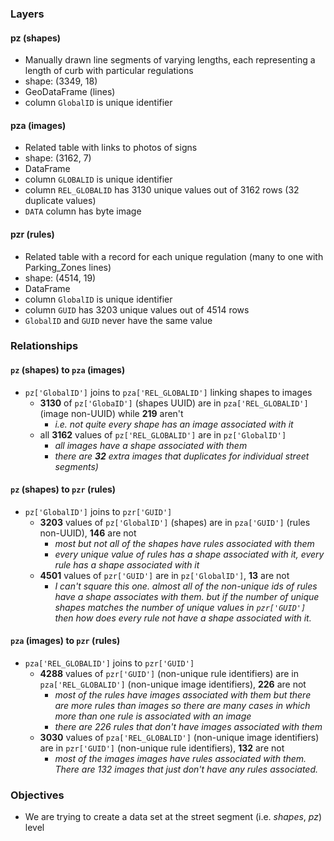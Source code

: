 ### Layers

#### pz (shapes)
- Manually drawn line segments of varying lengths, each representing a length of curb with particular regulations
- shape: (3349, 18)
- GeoDataFrame (lines)
- column `GlobalID` is unique identifier

#### pza (images)
- Related table with links to photos of signs
- shape: (3162, 7)
- DataFrame
- column `GLOBALID` is unique identifier
- column `REL_GLOBALID` has 3130 unique values out of 3162 rows (32 duplicate values)
- `DATA` column has byte image

#### pzr (rules)
- Related table with a record for each unique regulation (many to one with Parking_Zones lines)
- shape: (4514, 19)
- DataFrame
- column `GlobalID` is unique identifier
- column `GUID` has 3203 unique values out of 4514 rows
- `GlobalID` and `GUID` never have the same value

### Relationships

#### `pz` (shapes) to `pza` (images)
- `pz['GlobalID']` joins to `pza['REL_GLOBALID']` linking shapes to images
    - **3130** of `pz['GlobaID']` (shapes UUID) are in `pza['REL_GLOBALID']` (image non-UUID) while **219** aren't
        - *i.e. not quite every shape has an image associated with it*
    - all **3162** values of `pz['REL_GLOBALID']` are in `pz['GlobalID']` 
        - *all images have a shape associated with them*
        - *there are **32** extra images that duplicates for individual street segments)*
    
#### `pz` (shapes) to `pzr` (rules)
- `pz['GlobalID']` joins to `pzr['GUID']`
    - **3203** values of `pz['GlobalID']` (shapes) are in `pza['GUID']` (rules non-UUID), **146** are not
        - *most but not all of the shapes have rules associated with them*
        - *every unique value of rules has a shape associated with it, every rule has a shape associated with it*
    - **4501** values of `pzr['GUID']` are in `pz['GlobalID']`, **13** are not
        - *I can't square this one. almost all of the non-unique ids of rules have a shape associates with them. but if the number of unique shapes matches the number of unique values in `pzr['GUID']` then how does every rule not have a shape associated with it.*

#### `pza` (images) to `pzr` (rules)
- `pza['REL_GLOBALID']` joins to `pzr['GUID']`
    - **4288** values of `pzr['GUID']` (non-unique rule identifiers) are in `pza['REL_GLOBALID']` (non-unique image identifiers), **226** are not
        - *most of the rules have images associated with them but there are more rules than images so there are many cases in which more than one rule is associated with an image*
        - *there are 226 rules that don't have images associated with them*
    - **3030** values of `pza['REL_GLOBALID']` (non-unique image identifiers) are in `pzr['GUID']` (non-unique rule identifiers), **132** are not
        - *most of the images images have rules associated with them. There are 132 images that just don't have any rules associated.*


### Objectives

- We are trying to create a data set at the street segment (i.e. *shapes*, *pz*) level 

